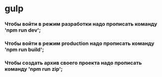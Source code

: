 # gulp
### Чтобы войти в режим разработки надо прописать команду 'npm run dev';
### Чтобы войти в режим production надо прописать команду 'npm run build';
### Чтобы создать архив своего проекта надо прописать команду 'npm run zip';
